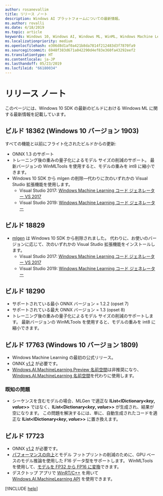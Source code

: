 ```yaml
---
author: rosanevallim
title: リリース ノート
description: Windows AI プラットフォームについての最新情報。
ms.author: rovalli
ms.date: 4/18/2019
ms.topic: article
keywords: Windows 10, Windows AI, Windows ML, WinML, Windows Machine Learning
ms.localizationpriority: medium
ms.openlocfilehash: e306d8d1af0a421b8da7814f212483d3f7870fa9
ms.sourcegitcommit: 6948f383d671a042290d4ef83e360fa43292eef2
ms.translationtype: HT
ms.contentlocale: ja-JP
ms.lasthandoff: 05/23/2019
ms.locfileid: "66180034"
---
```

# <a name="release-notes"></a>リリース ノート

このページには、Windows 10 SDK の最新のビルドにおける Windows ML に関する最新情報を記載しています。

## <a name="build-18362-windows-10-version-1903"></a>ビルド 18362 (Windows 10 バージョン 1903)

すべての機能と以前にフライト化されたビルドからの更新:

* ONNX 1.3 のサポート
* トレーニング後の重みの量子化によるモデル サイズの削減のサポート。 最新バージョンの WinMLTools を使用すると、モデルの重みを int8 に縮小できます。
* Windows 10 SDK から mlgen の削除&mdash;代わりに次のいずれかの Visual Studio 拡張機能を使用します。
    * Visual Studio 2017: [Windows Machine Learning コード ジェネレーター VS 2017](https://marketplace.visualstudio.com/items?itemName=WinML.mlgen)
    * Visual Studio 2019: [Windows Machine Learning コード ジェネレーター](https://marketplace.visualstudio.com/items?itemName=WinML.mlgenv2)

## <a name="build-18829"></a>ビルド 18829

* [mlgen](mlgen.md) は Windows 10 SDK から削除されました。 代わりに、お使いのバージョンに応じて、次のいずれかの Visual Studio 拡張機能をインストールします。
    * Visual Studio 2017: [Windows Machine Learning コード ジェネレーター VS 2017](https://marketplace.visualstudio.com/items?itemName=WinML.mlgen)
    * Visual Studio 2019: [Windows Machine Learning コード ジェネレーター](https://marketplace.visualstudio.com/items?itemName=WinML.mlgenv2)

## <a name="build-18290"></a>ビルド 18290
- サポートされている最小 ONNX バージョン = 1.2.2 (opset 7)
- サポートされている最大 ONNX バージョン = 1.3 (opset 8)
- トレーニング後の重みの量子化によるモデル サイズの削減のサポートします。 最新バージョンの WinMLTools を使用すると、モデルの重みを int8 に縮小できます。

## <a name="build-17763-windows-10-version-1809"></a>ビルド 17763 (Windows 10 バージョン 1809)

* Windows Machine Learning の最初の公式リリース。
* ONNX [v1.2](https://github.com/onnx/onnx/tree/rel-1.2.2) が必要です。
* [Windows.AI.MachineLearning.Preview 名前空間](https://docs.microsoft.com/uwp/api/windows.ai.machinelearning.preview)は非推奨になり、[Windows.AI.MachineLearning 名前空間](https://docs.microsoft.com/uwp/api/windows.ai.machinelearning)を代わりに使用します。

### <a name="known-issues"></a>既知の問題

* シーケンスを含むモデルの場合、MLGen で適正な **IList&lt;IDictionary&lt;*key*, *value*&gt;&gt;** ではなく、**IList&lt;Dictionary&lt;*key*, *value*&gt;&gt;** が生成され、結果が空になります。 この問題を解決するには、単に、自動生成されたコードを適正な **IList&lt;IDictionary&lt;*key*, *value*&gt;&gt;** に置き換えます。

## <a name="build-17723"></a>ビルド 17723

- ONNX [v1.2](https://github.com/onnx/onnx/tree/rel-1.2.2) が必要です。
- [パフォーマンスの向上](performance-memory.md)とモデル フットプリントの削減のために、GPU ベースのモデル推論を使用した F16 データ型をサポートします。 WinMLTools を使用して、[モデルを FP32 から FP16 に変換](convert-model-winmltools.md#convert-to-floating-point-16)できます。
- デスクトップ アプリで [WinRT/C++](https://docs.microsoft.com/windows/uwp/cpp-and-winrt-apis/) を用いて [Windows.AI.MachineLearning API](https://docs.microsoft.com/uwp/api/windows.ai.machinelearning) を使用できます。

[!INCLUDE [help](../includes/get-help.md)]
